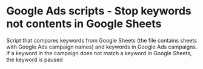 # Google Ads scripts - Stop keywords not contents in Google Sheets

Script that compares keywords from Google Sheets (the file contains sheets with Google Ads campaign names) and keywords in Google Ads campaigns. If a keyword in the campaign does not match a keyword in Google Sheets, the keyword is paused
